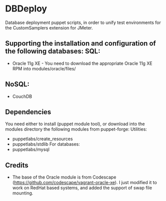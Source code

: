 DBDeploy
========

Database deployment puppet scripts, in order to unify test environments
for the CustomSamplers extension for JMeter.

Supporting the installation and configuration of the following databases:
SQL:
----
 + Oracle 11g XE - You need to download the appropriate Oracle 11g XE RPM into modules/oracle/files/

NoSQL:
------
 + CouchDB

Dependencies
------------
You need either to install (puppet module tool), or download into the modules directory the following modules from puppet-forge:
Utilities: 
 + puppetlabs/create_resources
 + puppetlabs/stdlib
For databases: 
 + puppetlabs/mysql 

Credits
-------
 + The base of the  Oracle module is from Codescape (https://github.com/codescape/vagrant-oracle-xe).
   I just modified it to work on RedHat based systems, and added the support of swap file mounting.
